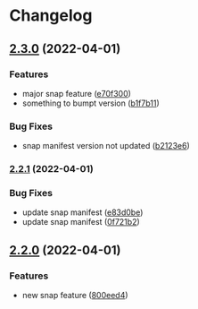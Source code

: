 # Changelog

## [2.3.0](https://github.com/mpetrunic/filsnap/compare/filsnap-v2.2.1...filsnap-v2.3.0) (2022-04-01)


### Features

* major snap feature ([e70f300](https://github.com/mpetrunic/filsnap/commit/e70f3009c3da601b4a6c323db4bd57936f9ba38b))
* something to bumpt version ([b1f7b11](https://github.com/mpetrunic/filsnap/commit/b1f7b119cad3f2f9249d87cc4ef43ec399d57f6c))


### Bug Fixes

* snap manifest version not updated ([b2123e6](https://github.com/mpetrunic/filsnap/commit/b2123e67cfe40b9b7d53527579ca756ef969d459))

### [2.2.1](https://github.com/mpetrunic/filsnap/compare/filsnap-v2.2.0...filsnap-v2.2.1) (2022-04-01)


### Bug Fixes

* update snap manifest ([e83d0be](https://github.com/mpetrunic/filsnap/commit/e83d0be9c19cd8afe0a7327841f029db6f5eb518))
* update snap manifest ([0f721b2](https://github.com/mpetrunic/filsnap/commit/0f721b2b7c3c171b0c7fed41ada3147609132438))

## [2.2.0](https://github.com/mpetrunic/filsnap/compare/filsnap-v2.1.0...filsnap-v2.2.0) (2022-04-01)


### Features

* new snap feature ([800eed4](https://github.com/mpetrunic/filsnap/commit/800eed4a29c7799590acc2d2ed70f6fb07e4b5e0))
